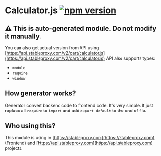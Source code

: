 # Calculator.js [![npm version](https://img.shields.io/npm/v/@stableproxy/calculator.svg?style=flat)](https://www.npmjs.com/@stableproxy/calculator)

## ⚠️ This is auto-generated module. Do not modify it manually.

You can also get actual version from API using [https://api.stableproxy.com/v2/cart/calculator.js](https://api.stableproxy.com/v2/cart/calculator.js)
API also supports types:

* `module`
* `require`
* `window`

## How generator works?

Generator convert backend code to frontend code. It's very simple. It just replace all `require` to `import` and add `export default` to the end of file.

## Who using this?

This module is using in [https://stableproxy.com](https://stableproxy.com) (Frontend) and [https://api.stableproxy.com](https://api.stableproxy.com) projects.